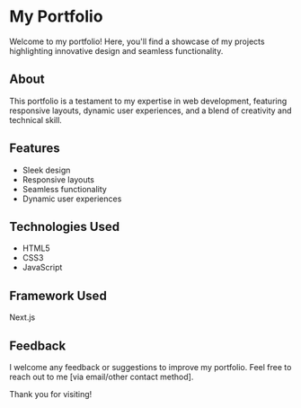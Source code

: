 # My Portfolio

Welcome to my portfolio! Here, you'll find a showcase of my projects highlighting innovative design and seamless functionality.

## About

This portfolio is a testament to my expertise in web development, featuring responsive layouts, dynamic user experiences, and a blend of creativity and technical skill.

## Features

- Sleek design
- Responsive layouts
- Seamless functionality
- Dynamic user experiences

## Technologies Used

- HTML5
- CSS3
- JavaScript

## Framework Used

Next.js

## Feedback

I welcome any feedback or suggestions to improve my portfolio. Feel free to reach out to me [via email/other contact method].

Thank you for visiting!

